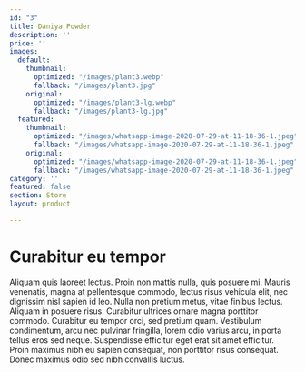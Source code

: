 ```yaml
---
id: "3"
title: Daniya Powder
description: ''
price: ''
images:
  default:
    thumbnail:
      optimized: "/images/plant3.webp"
      fallback: "/images/plant3.jpg"
    original:
      optimized: "/images/plant3-lg.webp"
      fallback: "/images/plant3-lg.jpg"
  featured:
    thumbnail:
      optimized: "/images/whatsapp-image-2020-07-29-at-11-18-36-1.jpeg"
      fallback: "/images/whatsapp-image-2020-07-29-at-11-18-36-1.jpeg"
    original:
      optimized: "/images/whatsapp-image-2020-07-29-at-11-18-36-1.jpeg"
      fallback: "/images/whatsapp-image-2020-07-29-at-11-18-36-1.jpeg"
category: ''
featured: false
section: Store
layout: product

---
```

# Curabitur eu tempor

Aliquam quis laoreet lectus. Proin non mattis nulla, quis posuere mi. Mauris venenatis, magna at pellentesque commodo, lectus risus vehicula elit, nec dignissim nisl sapien id leo. Nulla non pretium metus, vitae finibus lectus. Aliquam in posuere risus. Curabitur ultrices ornare magna porttitor commodo. Curabitur eu tempor orci, sed pretium quam. Vestibulum condimentum, arcu nec pulvinar fringilla, lorem odio varius arcu, in porta tellus eros sed neque. Suspendisse efficitur eget erat sit amet efficitur. Proin maximus nibh eu sapien consequat, non porttitor risus consequat. Donec maximus odio sed nibh convallis luctus.